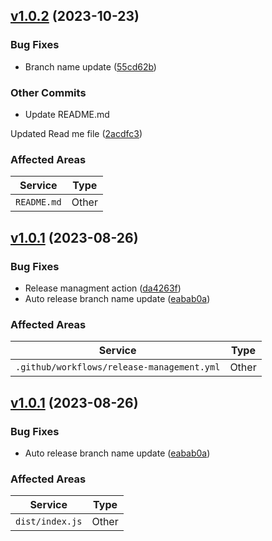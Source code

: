 
            
## [v1.0.2](https://github.com/StotteAdmin/release-management-action/compare/v1.0.1...v1.0.2) (2023-10-23)


### Bug Fixes

* Branch name update ([55cd62b](https://github.com/StotteAdmin/release-management-action/commit/55cd62bdf1bf1f05c58561d1ee4cfd9a1241caf4))

### Other Commits

* Update README.md

Updated Read me file ([2acdfc3](https://github.com/StotteAdmin/release-management-action/commit/2acdfc36652fcf59ff9d8cf13d58389e18eb3f9c))

### Affected Areas
| **Service**        | **Type**                                         |
|--------------------|---------------------------------------------------------|
| `README.md` | Other |
<!--- EOR(End Of Release : [v1.0.2]) -->

            
            
## [v1.0.1](https://github.com/StotteAdmin/release-management-action/compare/v1.0.0...v1.0.1) (2023-08-26)


### Bug Fixes

* Release managment action ([da4263f](https://github.com/StotteAdmin/release-management-action/commit/da4263fcf5b3123d30ab8f9c5073fac1fbaee163))
* Auto release branch name update ([eabab0a](https://github.com/StotteAdmin/release-management-action/commit/eabab0a6453518ba3a6257b8ecb909a240a015e3))


### Affected Areas
| **Service**        | **Type**                                         |
|--------------------|---------------------------------------------------------|
| `.github/workflows/release-management.yml` | Other |
<!--- EOR(End Of Release : [v1.0.1]) -->

            
            
## [v1.0.1](https://github.com/StotteAdmin/release-management-action/compare/v1.0.0...v1.0.1) (2023-08-26)


### Bug Fixes

* Auto release branch name update ([eabab0a](https://github.com/StotteAdmin/release-management-action/commit/eabab0a6453518ba3a6257b8ecb909a240a015e3))


### Affected Areas
| **Service**        | **Type**                                         |
|--------------------|---------------------------------------------------------|
| `dist/index.js` | Other |
<!--- EOR(End Of Release : [v1.0.1]) -->

            
        
        
        